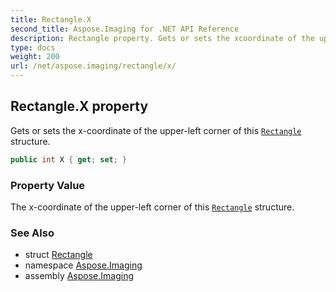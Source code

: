 ```yaml
---
title: Rectangle.X
second_title: Aspose.Imaging for .NET API Reference
description: Rectangle property. Gets or sets the xcoordinate of the upperleft corner of this Rectangle structure
type: docs
weight: 200
url: /net/aspose.imaging/rectangle/x/
---
```

## Rectangle.X property

Gets or sets the x-coordinate of the upper-left corner of this [`Rectangle`](../) structure.

```csharp
public int X { get; set; }
```

### Property Value

The x-coordinate of the upper-left corner of this [`Rectangle`](../) structure.

### See Also

* struct [Rectangle](../)
* namespace [Aspose.Imaging](../../rectangle/)
* assembly [Aspose.Imaging](../../../)


